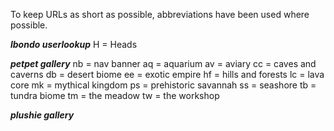 To keep URLs as short as possible, abbreviations have been used where possible.

***lbondo userlookup***
H = Heads

***petpet gallery***
nb = nav banner
aq = aquarium
av = aviary
cc = caves and caverns
db = desert biome
ee = exotic empire
hf = hills and forests
lc = lava core
mk = mythical kingdom
ps = prehistoric savannah
ss = seashore
tb = tundra biome
tm = the meadow
tw = the workshop

***plushie gallery***

